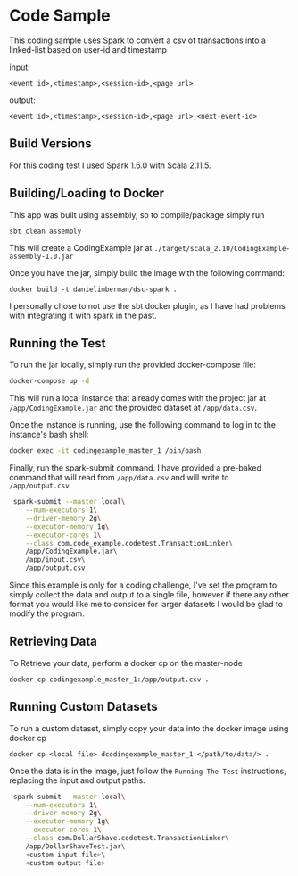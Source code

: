 # Code Sample

This coding sample uses Spark to convert a csv of transactions into a linked-list based on user-id and timestamp


input:
```
<event id>,<timestamp>,<session-id>,<page url>
```

output:
```
<event id>,<timestamp>,<session-id>,<page url>,<next-event-id>
```



## Build Versions

For this coding test I used Spark 1.6.0 with Scala 2.11.5.

## Building/Loading to Docker


This app was built using assembly, so to compile/package simply run
```
sbt clean assembly
```

This will create a CodingExample jar at `./target/scala_2.10/CodingExample-assembly-1.0.jar`

Once you have the jar, simply build the image with the following command:
```
docker build -t danielimberman/dsc-spark .
```

I personally chose to not use the sbt docker plugin, as I have had problems with integrating it with spark in the past.


## Running the Test

To run the jar locally, simply run the provided docker-compose file:

```bash
docker-compose up -d
```

This will run a local instance that already comes with the project jar at `/app/CodingExample.jar` and the provided dataset at `/app/data.csv`.



Once the instance is running, use the following command to log in to the instance's bash shell:
```bash
docker exec -it codingexample_master_1 /bin/bash
```

Finally, run the spark-submit command. I have provided a pre-baked command that will read from `/app/data.csv` and will write to `/app/output.csv`

```bash
 spark-submit --master local\
 	--num-executors 1\
 	--driver-memory 2g\
    --executor-memory 1g\
    --executor-cores 1\
    --class com.code_example.codetest.TransactionLinker\
    /app/CodingExample.jar\
    /app/input.csv\
    /app/output.csv
```

Since this example is only for a coding challenge, I've set the program to simply collect the data and output to a single file, however if there any other format you would like me to consider for larger datasets I would be glad to modify the program.

## Retrieving Data
To Retrieve your data, perform a docker cp on the master-node
```
docker cp codingexample_master_1:/app/output.csv .
```

## Running Custom Datasets
To run a custom dataset, simply copy your data into the docker image using docker cp

```
docker cp <local file> dcodingexample_master_1:</path/to/data/> .
```

Once the data is in the image, just follow the `Running The Test` instructions, replacing  the input and output paths.

```bash
 spark-submit --master local\
 	--num-executors 1\
 	--driver-memory 2g\
    --executor-memory 1g\
    --executor-cores 1\
    --class com.DollarShave.codetest.TransactionLinker\
    /app/DollarShaveTest.jar\
    <custom input file>\
    <custom output file>
```

